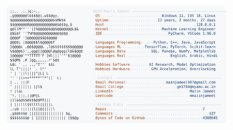<picture>
  <source srcset="https://raw.githubusercontent.com/mmazinjameel/mmazinjameel/main/dark_mode.svg?v=1738405624" media="(prefers-color-scheme: dark)">
  <img src="https://raw.githubusercontent.com/mmazinjameel/mmazinjameel/main/light_mode.svg?v=1738405624">
</picture>
